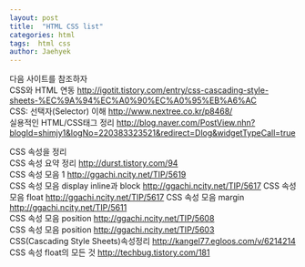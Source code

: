 ```yaml
---
layout: post
title:  "HTML CSS list"
categories: html
tags:  html css
author: Jaehyek
---
```


다음 사이트를 참조하자  
CSS와 HTML 연동 <http://igotit.tistory.com/entry/css-cascading-style-sheets-%EC%9A%94%EC%A0%90%EC%A0%95%EB%A6%AC>  
CSS: 선택자(Selector) 이해 <http://www.nextree.co.kr/p8468/>  
실용적인 HTML/CSS태그 정리 <http://blog.naver.com/PostView.nhn?blogId=shimjy1&logNo=220383323521&redirect=Dlog&widgetTypeCall=true>  

  
CSS 속성을 정리  
CSS 속성 요약 정리 <http://durst.tistory.com/94>  
CSS 속성 모음 1 <http://ggachi.ncity.net/TIP/5619>  
CSS 속성 모음 display inline과 block <http://ggachi.ncity.net/TIP/5617>
CSS 속성 모음 float <http://ggachi.ncity.net/TIP/5617>
CSS 속성 모음 margin  <http://ggachi.ncity.net/TIP/5611>  
CSS 속성 모음 position  <http://ggachi.ncity.net/TIP/5608>  
CSS 속성 모음 position  <http://ggachi.ncity.net/TIP/5603>  
CSS(Cascading Style Sheets)속성정리 <http://kangel77.egloos.com/v/6214214>  
CSS 속성 float의 모든 것 <http://techbug.tistory.com/181>
